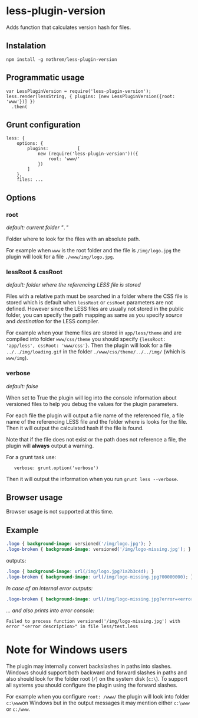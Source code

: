 less-plugin-version
====================================

Adds function that calculates version hash for files. 

 ## Instalation

```
npm install -g nothrem/less-plugin-version
```

## Programmatic usage

```
var LessPluginVersion = require('less-plugin-version');
less.render(lessString, { plugins: [new LessPluginVersion({root: 'www'})] })
  .then(
```

## Grunt configuration

```
less: {
    options: {
        plugins:           [
            new (require('less-plugin-version'))({
                root: 'www/'
            })
        ]
    },
    files: ...
```

## Options

### root

_default: current folder "`.`"_
  
Folder where to look for the files with an absolute path.

For example when `www` is the root folder and the file is `/img/logo.jpg` the plugin will look for a file `./www/img/logo.jpg`. 
    
### lessRoot & cssRoot

_default: folder where the referencing LESS file is stored_
  
Files with a relative path must be searched in a folder where the CSS file is stored which is default
when `lessRoot` or `cssRoot` parameters are not defined. However since the LESS files are usually not stored
in the public folder, you can specify the path mapping as same as you specify _source_ and _destination_ for the LESS compiler.

For example when your theme files are stored in `app/less/theme` and are compiled into folder `www/css/theme`
 you should specify `{lessRoot: 'app/less', cssRoot: 'www/css'}`. Then the plugin will look for 
 a file `../../img/loading.gif` in the folder `./www/css/theme/../../img/` (which is `www/img`).  
    

### verbose

_default: false_
  
When set to True the plugin will log into the console information about versioned files to help you debug
the values for the plugin parameters.

For each file the plugin will output a file name of the referenced file, a file name of the referencing LESS file
and the folder where is looks for the file. Then it will output the calculated hash if the file is found.

Note that if the file does not exist or the path does not reference a file, the plugin will **always** output a warning.

For a grunt task use: 
```
   verbose: grunt.option('verbose')
``` 
Then it will output the information when you run `grunt less --verbose`.

## Browser usage

Browser usage is not supported at this time.

## Example

```css
.logo { background-image: versioned('/img/logo.jpg'); }
.logo-broken { background-image: versioned('/img/logo-missing.jpg'); }
```

outputs:

```css
.logo { background-image: url(/img/logo.jpg?1a2b3c4d); }
.logo-broken { background-image: url(/img/logo-missing.jpg?00000000); }
```

_In case of an internal error outputs:_
```css
.logo-broken { background-image: url(/img/logo-missing.jpg?error=<error description>); }
```

_... and also prints into error console:_
```
Failed to process function versioned('/img/logo-missing.jpg') with error "<error description>" in file less/test.less
```

# Note for Windows users
The plugin may internally convert backslashes in paths into slashes. Windows should support both
 backward and forward slashes in paths and also should look for the folder root (`/`) on the system disk (`c:\`). 
 To support all systems you should configure the plugin using the forward slashes.
 
 For example when you configure `root: /www/` the plugin will look into folder `c:\www`on Windows 
 but in the output messages it may mention either `c:\www` or `c:/www`.  
